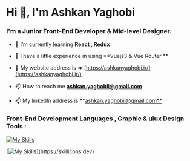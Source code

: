 
<h1 align="left">Hi 👋, I'm Ashkan Yaghobi</h1>
<h3 align="left">I'm a Junior Front-End Developer & Mid-level Designer.</h3>

- 🌱 I’m currently learning **React , Redux**
- 🌱 I have a little experience in using **Vuejs3 & Vue Router **

- 📝 My website address is => [https://ashkanyaghobi.ir/](https://ashkanyaghobi.ir/)

- 📫 How to reach me **ashkan.yaghobii@gmail.com**
- 📫 My linkedIn address is **[ashkan.yaghobii@gmail.com**](https://ir.linkedin.com/in/ashkanyaghobi?original_referer=https%3A%2F%2Fwww.google.com%2F)

<h3 align="left">Front-End Development Languages , Graphic & uiux Design Tools :</h3>
<p align="left">
</p>


[![My Skills](https://skillicons.dev/icons?i=html,css,scss,js,bootstrap,jquery,react,redux,github,wordpress)](https://skillicons.dev)
 <br>

[![My Skills](https://skillicons.dev/icons?i=illustrator,photoshop,xd,)](https://skillicons.dev)

